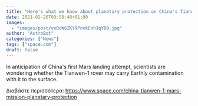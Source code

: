 ```yaml
---
title: "Here's what we know about planetary protection on China's Tianwen-1 Mars mission"
date: 2021-02-26T03:58:48+01:00
images:
  - "images/post/vvDoW6ZKY9PnvkEnhJqYD9.jpg"
author: "AstroBot"
categories: ["News"]
tags: ["space.com"]
draft: false
---
```


In anticipation of China's first Mars landing attempt, scientists are wondering whether the Tianwen-1 rover may carry Earthly contamination with it to the surface. 

Διαβάστε περισσότερα: https://www.space.com/china-tianwen-1-mars-mission-planetary-protection
